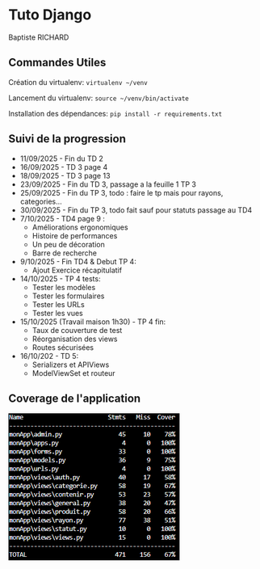 # Tuto Django

Baptiste RICHARD

## Commandes Utiles

Création du virtualenv:
`virtualenv ~/venv`

Lancement du virtualenv:
`source ~/venv/bin/activate`

Installation des dépendances:
`pip install -r requirements.txt`

## Suivi de la progression

- 11/09/2025 - Fin du TD 2
- 16/09/2025 - TD 3 page 4
- 18/09/2025 - TD 3 page 13
- 23/09/2025 - Fin du TD 3, passage a la feuille 1 TP 3
- 25/09/2025 - Fin du TP 3, todo : faire le tp mais pour rayons, categories...
- 30/09/2025 - Fin du TP 3, todo fait sauf pour statuts passage au TD4
- 7/10/2025 - TD4 page 9 :
  - Améliorations ergonomiques
  - Histoire de performances
  - Un peu de décoration
  - Barre de recherche
- 9/10/2025 - Fin TD4 & Debut TP 4:
  - Ajout Exercice récapitulatif
- 14/10/2025 - TP 4 tests:
  - Tester les modèles
  - Tester les formulaires
  - Tester les URLs
  - Tester les vues
- 15/10/2025 (Travail maison 1h30) - TP 4 fin:
  - Taux de couverture de test
  - Réorganisation des views
  - Routes sécurisées
- 16/10/202 - TD 5:
  - Serializers et APIViews
  - ModelViewSet et routeur

## Coverage de l'application

![screenshot du coverage](./img/coverage.png)
